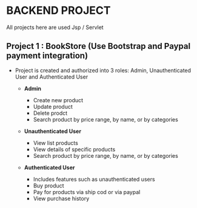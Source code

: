 # BACKEND PROJECT
All projects here are used Jsp / Servlet

## Project 1 : BookStore (Use Bootstrap and Paypal payment integration)
  - Project is created and authorized into 3 roles: Admin, Unauthenticated User and Authenticated User
    - **Admin**
      - Create new product
      - Update product
      - Delete prodct
      - Search product by price range, by name, or by categories
     
     - **Unauthenticated User**
        - View list products
        - View details of specific products
        - Search product by price range, by name, or by categories
        
      - **Authenticated User**
        - Includes features such as unauthenticated users
        - Buy product
        - Pay for products via ship cod or via paypal
        - View purchase history
     
